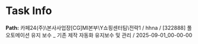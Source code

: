 # Task Info

**Path:** 카페24(주)\본사사업장\[CG]MI본부\Y쇼핑센터팀\전략1 / hhna / [322888] 풀오토메이션 유지 보수 _ 기존 제작 자동화 유지보수 및 관리 / 2025-09-01_00-00-00

